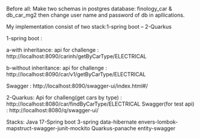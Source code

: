 Before all:
Make two schemas in postgres database:
finology_car & db_car_mg2
then change user name and password of db in apllications.


My implementation consist of two stack:1-spring boot – 2-Quarkus



1-spring boot :

a-with inheritance:
api for challenge : http://localhost:8090/carinh/getByCarType/ELECTRICAL

b-without inheritance:
api for challenge : http://localhost:8090/car/v1/getByCarType/ELECTRICAL


Swagger : http://localhost:8090/swagger-ui/index.html#/


2-Quarkus:
Api for challeng(get cars by type) : http://localhost:8080/car/findByCarType/ELECTRICAL
Swagger(for test api) :  http://localhost:8080/q/swagger-ui/


Stacks:
Java 17-Spring boot 3-spring data-hibernate envers-lombok-mapstruct-swagger-junit-mockito
Quarkus-panache entity-swagger
